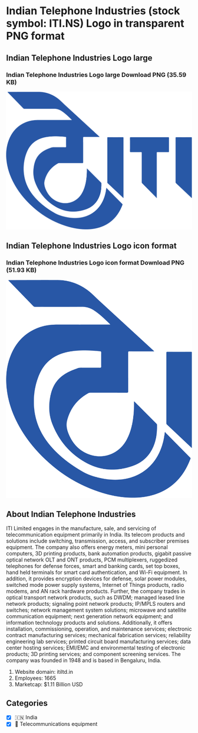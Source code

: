 # Indian Telephone Industries (stock symbol: ITI.NS) Logo in transparent PNG format

## Indian Telephone Industries Logo large

### Indian Telephone Industries Logo large Download PNG (35.59 KB)

![Indian Telephone Industries Logo large Download PNG (35.59 KB)](/img/orig/ITI.NS_BIG-0a5f7c2c.png)

## Indian Telephone Industries Logo icon format

### Indian Telephone Industries Logo icon format Download PNG (51.93 KB)

![Indian Telephone Industries Logo icon format Download PNG (51.93 KB)](/img/orig/ITI.NS-021e746d.png)

## About Indian Telephone Industries

ITI Limited engages in the manufacture, sale, and servicing of telecommunication equipment primarily in India. Its telecom products and solutions include switching, transmission, access, and subscriber premises equipment. The company also offers energy meters, mini personal computers, 3D printing products, bank automation products, gigabit passive optical network OLT and ONT products, PCM multiplexers, ruggedized telephones for defense forces, smart and banking cards, set top boxes, hand held terminals for smart card authentication, and Wi-Fi equipment. In addition, it provides encryption devices for defense, solar power modules, switched mode power supply systems, Internet of Things products, radio modems, and AN rack hardware products. Further, the company trades in optical transport network products, such as DWDM; managed leased line network products; signaling point network products; IP/MPLS routers and switches; network management system solutions; microwave and satellite communication equipment; next generation network equipment; and information technology products and solutions. Additionally, it offers installation, commissioning, operation, and maintenance services; electronic contract manufacturing services; mechanical fabrication services; reliability engineering lab services; printed circuit board manufacturing services; data center hosting services; EMI/EMC and environmental testing of electronic products; 3D printing services; and component screening services. The company was founded in 1948 and is based in Bengaluru, India.

1. Website domain: itiltd.in
2. Employees: 1665
3. Marketcap: $1.11 Billion USD


## Categories
- [x] 🇮🇳 India
- [x] 📡 Telecommunications equipment
